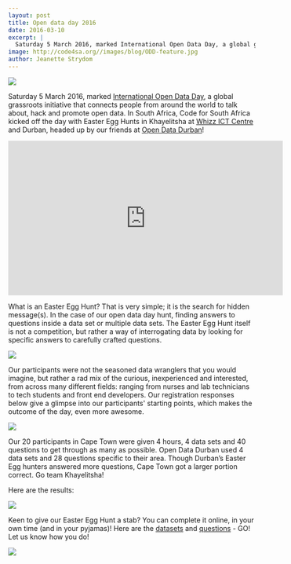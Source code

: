 ```yaml
---
layout: post
title: Open data day 2016
date: 2016-03-10
excerpt: |
  Saturday 5 March 2016, marked International Open Data Day, a global grassroots initiative that connects people from around the world to talk about, hack and promote open data.
image: http://code4sa.org//images/blog/ODD-feature.jpg
author: Jeanette Strydom
---
```


<img src="//images/blog/ODD-feature.jpg">

Saturday 5 March 2016, marked [International Open Data Day](http://opendataday.org/), a global grassroots initiative that connects people from around the world to talk about, hack and promote open data. In South Africa, Code for South Africa kicked off the day with Easter Egg Hunts in Khayelitsha at [Whizz ICT Centre](https://www.facebook.com/whizzict.centre/) and Durban, headed up by our friends at [Open Data Durban](https://www.facebook.com/opendatadurban)!

<iframe width="560" height="315" src="https://www.youtube.com/embed/iI512PoMgbA" frameborder="0" allowfullscreen></iframe> 

What is an Easter Egg Hunt? That is very simple; it is the search for hidden message(s). In the case of our open data day hunt, finding answers to questions inside a data set or multiple data sets. The Easter Egg Hunt itself is not a competition, but rather a way of interrogating data by looking for specific answers to carefully crafted questions.

<img src="//images/blog/ODD2016-1.jpg">

Our participants were not the seasoned data wranglers that you would imagine, but rather a rad mix of the curious, inexperienced and interested, from across many different fields: ranging from nurses and lab technicians to tech students and front end developers. Our registration responses below give a glimpse into our participants' starting points, which makes the outcome of the day, even more awesome.

<img src="//images/blog/Viz.jpg">

Our 20 participants in Cape Town were given 4 hours, 4 data sets and 40 questions to get through as many as possible. Open Data Durban used 4 data sets and 28 questions specific to their area. Though Durban’s Easter Egg hunters answered more questions, Cape Town got a larger portion correct. Go team Khayelitsha!

Here are the results:

<img src="//images/blog/viz-2-v3.jpg">

Keen to give our Easter Egg Hunt a stab? You can complete it online, in your own time (and in your pyjamas)! Here are the [datasets](https://drive.google.com/file/d/0B2BDjIifUWYrdkpWcnZKYWUybVk/view?usp=sharing) and [questions](https://docs.google.com/forms/d/12xWGnAyGJ9P_Td0Qt6soSpzu74ggvjatZt7YrgFlYpE/viewform) - GO! Let us know how you do!

<img src="//images/blog/ODD2016-two.jpg">
